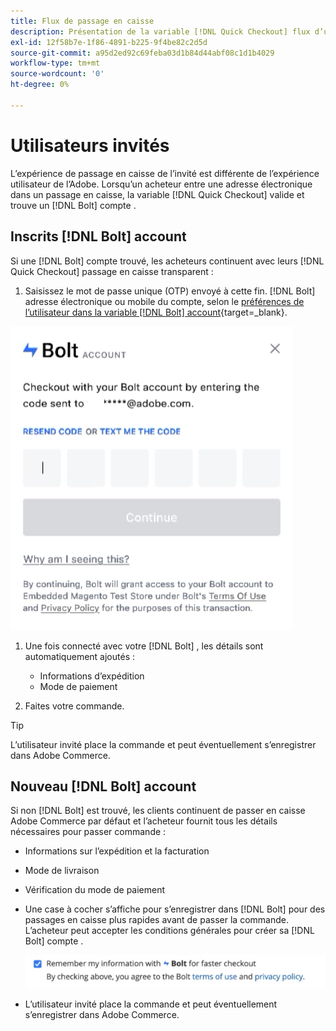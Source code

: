 ```yaml
---
title: Flux de passage en caisse
description: Présentation de la variable [!DNL Quick Checkout] flux d’un utilisateur Bolt dans Adobe Commerce.
exl-id: 12f58b7e-1f86-4891-b225-9f4be82c2d5d
source-git-commit: a95d2ed92c69feba03d1b84d44abf08c1d1b4029
workflow-type: tm+mt
source-wordcount: '0'
ht-degree: 0%

---
```


# Utilisateurs invités

L’expérience de passage en caisse de l’invité est différente de l’expérience utilisateur de l’Adobe. Lorsqu’un acheteur entre une adresse électronique dans un passage en caisse, la variable [!DNL Quick Checkout] valide et trouve un [!DNL Bolt] compte .

## Inscrits [!DNL Bolt] account

Si une [!DNL Bolt] compte trouvé, les acheteurs continuent avec leurs [!DNL Quick Checkout] passage en caisse transparent :

1. Saisissez le mot de passe unique (OTP) envoyé à cette fin. [!DNL Bolt] adresse électronique ou mobile du compte, selon le [préférences de l’utilisateur dans la variable [!DNL Bolt] account](https://help.bolt.com/shoppers/account/account-settings/#how-to-set-preferred-login-method){target=_blank}.

![Fenêtre contextuelle OTP](assets/pop-up.png)

1. Une fois connecté avec votre [!DNL Bolt] , les détails sont automatiquement ajoutés :

   - Informations d’expédition
   - Mode de paiement

1. Faites votre commande.

>[!TIP]
>
> L’utilisateur invité place la commande et peut éventuellement s’enregistrer dans Adobe Commerce.

## Nouveau [!DNL Bolt] account

Si non [!DNL Bolt] est trouvé, les clients continuent de passer en caisse Adobe Commerce par défaut et l’acheteur fournit tous les détails nécessaires pour passer commande :

- Informations sur l’expédition et la facturation
- Mode de livraison
- Vérification du mode de paiement
- Une case à cocher s’affiche pour s’enregistrer dans [!DNL Bolt] pour des passages en caisse plus rapides avant de passer la commande. L’acheteur peut accepter les conditions générales pour créer sa [!DNL Bolt] compte .

   ![Mémoriser [!DNL Bolt]](assets/checkbox-remember-bolt.png)

- L’utilisateur invité place la commande et peut éventuellement s’enregistrer dans Adobe Commerce.
